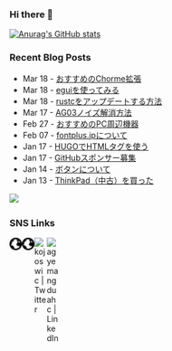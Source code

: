 ### Hi there 👋

[![Anurag's GitHub stats](https://github-readme-stats.vercel.app/api?username=kenjinote)](https://github.com/anuraghazra/github-readme-stats)


### Recent Blog Posts
<!-- feed start -->
- Mar 18 - [おすすめのChorme拡張](https://kenji.blog/posts/%E3%81%8A%E3%81%99%E3%81%99%E3%82%81%E3%81%AEchorme%E6%8B%A1%E5%BC%B5/)
- Mar 18 - [eguiを使ってみる](https://kenji.blog/posts/egui%E3%82%92%E4%BD%BF%E3%81%A3%E3%81%A6%E3%81%BF%E3%82%8B/)
- Mar 18 - [rustcをアップデートする方法](https://kenji.blog/posts/rustc%E3%82%92%E3%82%A2%E3%83%83%E3%83%97%E3%83%87%E3%83%BC%E3%83%88%E3%81%99%E3%82%8B%E6%96%B9%E6%B3%95/)
- Mar 17 - [AG03ノイズ解消方法](https://kenji.blog/posts/ag03%E3%83%8E%E3%82%A4%E3%82%BA%E8%A7%A3%E6%B6%88%E6%96%B9%E6%B3%95/)
- Feb 27 - [おすすめのPC周辺機器](https://kenji.blog/posts/%E3%81%8A%E3%81%99%E3%81%99%E3%82%81%E3%81%AEpc%E5%91%A8%E8%BE%BA%E6%A9%9F%E5%99%A8/)
- Feb 07 - [fontplus.jpについて](https://kenji.blog/posts/fontplus.jp/)
- Jan 17 - [HUGOでHTMLタグを使う](https://kenji.blog/posts/hugo%E3%81%A7html%E3%82%BF%E3%82%B0%E3%82%92%E4%BD%BF%E3%81%86/)
- Jan 17 - [GitHubスポンサー募集](https://kenji.blog/posts/github%E3%82%B9%E3%83%9D%E3%83%B3%E3%82%B5%E3%83%BC%E5%8B%9F%E9%9B%86/)
- Jan 14 - [ボタンについて](https://kenji.blog/posts/%E3%83%9C%E3%82%BF%E3%83%B3%E3%81%A4%E3%81%84%E3%81%A6/)
- Jan 13 - [ThinkPad（中古）を買った](https://kenji.blog/posts/thinkpad%E4%B8%AD%E5%8F%A4%E3%82%92%E8%B2%B7%E3%81%A3%E3%81%9F/)
<!-- feed end -->

<!-- GitHub Profile Views Counter -->
![](https://komarev.com/ghpvc/?username=kenjinote)

<!-- SNS Links -->
### SNS Links
[<img align="left" alt="codewithkojo.com" width="22px" src="https://raw.githubusercontent.com/iconic/open-iconic/master/svg/globe.svg" />][website1]
[<img align="left" alt="codewithkojo.com" width="22px" src="https://raw.githubusercontent.com/iconic/open-iconic/master/svg/globe.svg" />][website2]
[<img align="left" alt="kojoswic | Twitter" width="22px" src="https://cdn.jsdelivr.net/npm/simple-icons@v3/icons/twitter.svg" />][twitter]
[<img align="left" alt="agyemangduahc | LinkedIn" width="22px" src="https://cdn.jsdelivr.net/npm/simple-icons@v3/icons/linkedin.svg" />][linkedin]

[website1]: https://hack.jp
[website2]: https://kenji.blog
[twitter]: https://twitter.com/kenjinote
[linkedin]: https://www.linkedin.com/in/kenjinote/

<!--
**kenjinote/kenjinote** is a ✨ _special_ ✨ repository because its `README.md` (this file) appears on your GitHub profile.

Here are some ideas to get you started:

- 🔭 I’m currently working on ...
- 🌱 I’m currently learning ...
- 👯 I’m looking to collaborate on ...
- 🤔 I’m looking for help with ...
- 💬 Ask me about ...
- 📫 How to reach me: ...
- 😄 Pronouns: ...
- ⚡ Fun fact: ...
-->

